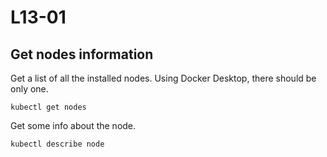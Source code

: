 # L13-01

## Get nodes information

Get a list of all the installed nodes. Using Docker Desktop, there should be only one.

    kubectl get nodes

Get some info about the node.

    kubectl describe node